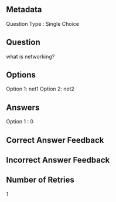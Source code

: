 ## Metadata
Question Type : Single Choice

## Question
what is networking?

## Options
Option 1: net1
Option 2: net2

## Answers
Option 1 : 0

## Correct Answer Feedback


## Incorrect Answer Feedback


## Number of Retries
1

